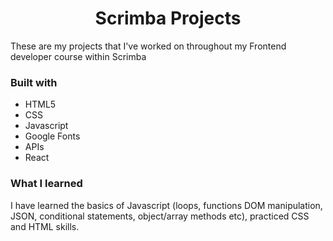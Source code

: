 <h1 align="center">Scrimba Projects</h1>

These are my projects that I've worked on throughout my Frontend developer course within Scrimba

### Built with

- HTML5
- CSS
- Javascript
- Google Fonts
- APIs
- React

### What I learned

I have learned the basics of Javascript (loops, functions DOM manipulation, JSON, conditional statements, object/array methods etc), practiced CSS and HTML skills.